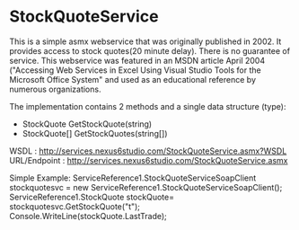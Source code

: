StockQuoteService
=================

This is a simple asmx webservice that was originally published in 2002.  It provides access to stock quotes(20 minute delay).  There is no guarantee of service.  This webservice was featured in an MSDN article April 2004 ("Accessing Web Services in Excel Using Visual Studio Tools for the Microsoft Office System" and used as an educational reference by numerous organizations. 

The implementation contains 2 methods and a single data structure (type): 
- StockQuote GetStockQuote(string) 
- StockQuote[] GetStockQuotes(string[]) 

WSDL : http://services.nexus6studio.com/StockQuoteService.asmx?WSDL 
URL/Endpoint : http://services.nexus6studio.com/StockQuoteService.asmx 

Simple Example: 
ServiceReference1.StockQuoteServiceSoapClient stockquotesvc = new ServiceReference1.StockQuoteServiceSoapClient();
ServiceReference1.StockQuote stockQuote= stockquotesvc.GetStockQuote("t");
Console.WriteLine(stockQuote.LastTrade);
